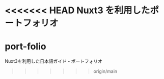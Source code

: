 <<<<<<< HEAD
Nuxt3 を利用したポートフォリオ
=======
# port-folio
Nuxt3を利用した日本語ガイド - ポートフォリオ
>>>>>>> origin/main
